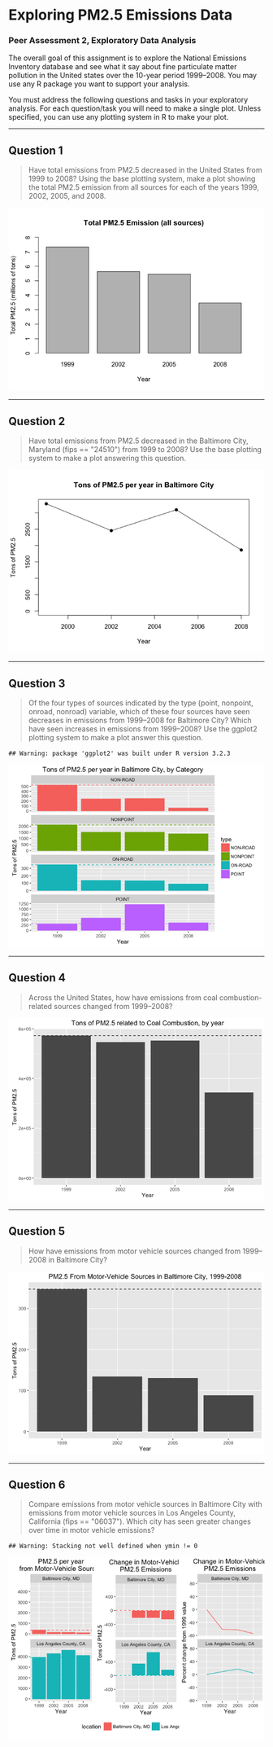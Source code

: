 # Exploring PM2.5 Emissions Data

### Peer Assessment 2, Exploratory Data Analysis

The overall goal of this assignment is to explore the National Emissions Inventory database and see what it say about fine particulate matter pollution in the United states over the 10-year period 1999–2008. You may use any R package you want to support your analysis.

You must address the following questions and tasks in your exploratory analysis. For each question/task you will need to make a single plot. Unless specified, you can use any plotting system in R to make your plot.

---

## Question 1

> Have total emissions from PM2.5 decreased in the United States from 1999 to 2008? Using the base plotting system, make a plot showing the total PM2.5 emission from all sources for each of the years 1999, 2002, 2005, and 2008.

![](README_files/figure-html/plot1-1.png) 

---

## Question 2

> Have total emissions from PM2.5 decreased in the Baltimore City, Maryland (fips == "24510") from 1999 to 2008? Use the base plotting system to make a plot answering this question.

![](README_files/figure-html/plot2-1.png) 

---

## Question 3

> Of the four types of sources indicated by the type (point, nonpoint, onroad, nonroad) variable, which of these four sources have seen decreases in emissions from 1999–2008 for Baltimore City? Which have seen increases in emissions from 1999–2008? Use the ggplot2 plotting system to make a plot answer this question.


```
## Warning: package 'ggplot2' was built under R version 3.2.3
```

![](README_files/figure-html/plot3-1.png) 

---

## Question 4

> Across the United States, how have emissions from coal combustion-related sources changed
from 1999–2008?

![](README_files/figure-html/plot4-1.png) 

---

## Question 5

> How have emissions from motor vehicle sources changed from 1999–2008 in Baltimore City?

![](README_files/figure-html/plot5-1.png) 

---

## Question 6

> Compare emissions from motor vehicle sources in Baltimore City with emissions from motor vehicle sources in Los Angeles County, California (fips == "06037"). Which city has seen greater changes over time in motor vehicle emissions?


```
## Warning: Stacking not well defined when ymin != 0
```

![](README_files/figure-html/plot6-1.png) 
